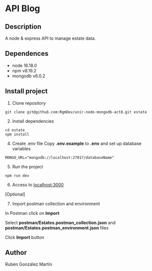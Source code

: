 # API Blog
## Description
A node & express API to manage estate data.

## Dependences
- node 16.18.0
- npm v8.19.2
- mongodb v6.0.2

## Install project
1. Clone repository
```
git clone git@github.com:RgmDev/unir-node-mongodb-act8.git estate
```

2. Install dependencies
```
cd estate
npm install
```

4. Create .env file
Copy __.env.example__ to __.env__ and set up database variables
```
MONGO_URL="mongodb://localhost:27017/databaseName"
```

5. Run the project
```
npm run dev
```

6. Access to [localhost:3000](http://localhost:3000)

[Optional]

7. Import postman collection and environment

In Postman click on __Import__ 

Select __postman/Estates.postman_collection.json__ and __postman/Estates.postman_environment.json__ files

Click __Import__ button

## Author
Rubén González Martín